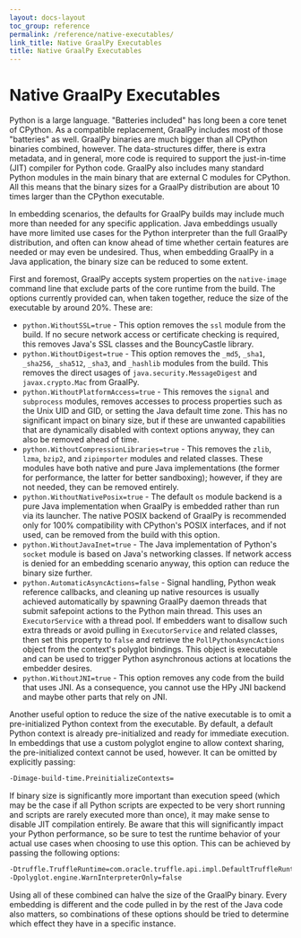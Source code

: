```yaml
---
layout: docs-layout
toc_group: reference
permalink: /reference/native-executables/
link_title: Native GraalPy Executables
title: Native GraalPy Executables
---
```


# Native GraalPy Executables

Python is a large language.
"Batteries included" has long been a core tenet of CPython.
As a compatible replacement, GraalPy includes most of those "batteries" as well.
GraalPy binaries are much bigger than all CPython binaries combined, however.
The data-structures differ, there is extra metadata, and in general, more code is required to support the just-in-time (JIT) compiler for Python code.
GraalPy also includes many standard Python modules in the main binary that are external C modules for CPython.
All this means that the binary sizes for a GraalPy distribution are about 10 times larger than the CPython executable.

In embedding scenarios, the defaults for GraalPy builds may include much more than needed for any specific application.
Java embeddings usually have more limited use cases for the Python interpreter than the full GraalPy distribution, and often can know ahead of time whether certain features are needed or may even be undesired.
Thus, when embedding GraalPy in a Java application, the binary size can be reduced to some extent.

First and foremost, GraalPy accepts system properties on the `native-image` command line that exclude parts of the core runtime from the build.
The options currently provided can, when taken together, reduce the size of the executable by around 20%.
These are:

* `python.WithoutSSL=true` - This option removes the `ssl` module from the build.
  If no secure network access or certificate checking is required, this removes Java's SSL classes and the BouncyCastle library.
* `python.WithoutDigest=true` - This option removes the `_md5`, `_sha1`, `_sha256`, `_sha512`, `_sha3`, and `_hashlib` modules from the build.
  This removes the direct usages of `java.security.MessageDigest` and `javax.crypto.Mac` from GraalPy.
* `python.WithoutPlatformAccess=true` - This removes the `signal` and `subprocess` modules, removes accesses to process properties such as the Unix UID and GID, or setting the Java default time zone.
  This has no significant impact on binary size, but if these are unwanted capabilities that are dynamically disabled with context options anyway, they can also be removed ahead of time.
* `python.WithoutCompressionLibraries=true` - This removes the `zlib`, `lzma`, `bzip2`, and `zipimporter` modules and related classes.
  These modules have both native and pure Java implementations (the former for performance, the latter for better sandboxing); however, if they are not needed, they can be removed entirely.
* `python.WithoutNativePosix=true` - The default `os` module backend is a pure Java implementation when GraalPy is embedded rather than run via its launcher.
  The native POSIX backend of GraalPy is recommended only for 100% compatibility with CPython's POSIX interfaces, and if not used, can be removed from the build with this option.
* `python.WithoutJavaInet=true` - The Java implementation of Python's `socket` module is based on Java's networking classes.
  If network access is denied for an embedding scenario anyway, this option can reduce the binary size further.
* `python.AutomaticAsyncActions=false` - Signal handling, Python weak reference callbacks, and cleaning up native resources is usually achieved automatically by spawning GraalPy daemon threads that submit safepoint actions to the Python main thread.
  This uses an `ExecutorService` with a thread pool.
  If embedders want to disallow such extra threads or avoid pulling in `ExecutorService` and related classes, then set this property to `false` and retrieve the `PollPythonAsyncActions` object from the context's polyglot bindings.
  This object is executable and can be used to trigger Python asynchronous actions at locations the embedder desires.
* `python.WithoutJNI=true` - This option removes any code from the build that uses JNI. As a consequence, you cannot use the HPy JNI backend and maybe other parts that rely on JNI.

Another useful option to reduce the size of the native executable is to omit a pre-initialized Python context from the executable.
By default, a default Python context is already pre-initialized and ready for immediate execution.
In embeddings that use a custom polyglot engine to allow context sharing, the pre-initialized context cannot be used, however.
It can be omitted by explicitly passing:

```bash
-Dimage-build-time.PreinitializeContexts=
```

If binary size is significantly more important than execution speed (which may be the case if all Python scripts are expected to be very short running and scripts are rarely executed more than once), it may make sense to disable JIT compilation entirely.
Be aware that this will significantly impact your Python performance, so be sure to test the runtime behavior of your actual use cases when choosing to use this option.
This can be achieved by passing the following options:

```bash
-Dtruffle.TruffleRuntime=com.oracle.truffle.api.impl.DefaultTruffleRuntime \
-Dpolyglot.engine.WarnInterpreterOnly=false
```

Using all of these combined can halve the size of the GraalPy binary.
Every embedding is different and the code pulled in by the rest of the Java code also matters, so combinations of these options should be tried to determine which effect they have in a specific instance.
